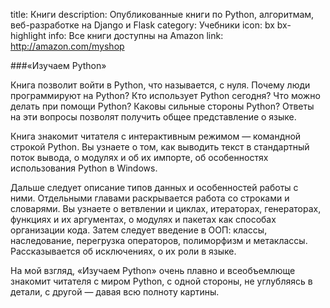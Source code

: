 ﻿title: Книги
description: Опубликованные книги по Python, алгоритмам, веб-разработке на Django и Flask
category: Учебники
icon: bx bx-highlight
info: Все книги доступны на Amazon
link: http://amazon.com/myshop



###«Изучаем Python» 

Книга позволит войти в Python, что называется, с нуля. Почему люди программируют на Python? Кто использует Python сегодня? Что можно делать при помощи Python? Каковы сильные стороны Python? Ответы на эти вопросы позволят получить общее представление о языке.

Книга знакомит читателя с интерактивным режимом — командной строкой Python. Вы узнаете о том, как выводить текст в стандартный поток вывода, о модулях и об их импорте, об особенностях использования Python в Windows.

Дальше следует описание типов данных и особенностей работы с ними. Отдельными главами раскрывается работа со строками и словарями. Вы узнаете о ветвлении и циклах, итераторах, генераторах, функциях и их аргументах, о модулях и пакетах как способах организации кода. Затем следует введение в ООП: классы, наследование, перегрузка операторов, полиморфизм и метаклассы. Рассказывается об исключениях, о их роли в языке.

На мой взгляд, «Изучаем Python» очень плавно и всеобъемлюще знакомит читателя с миром Python, с одной стороны, не углубляясь в детали, с другой — давая всю полноту картины.